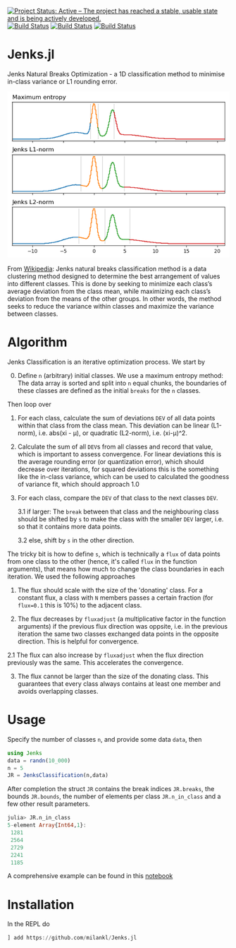 [![Project Status: Active – The project has reached a stable, usable state and is being actively developed.](https://www.repostatus.org/badges/latest/active.svg)](https://www.repostatus.org/#active)
[![Build Status](https://travis-ci.com/milankl/Jenks.jl.svg?branch=master)](https://travis-ci.com/milankl/Jenks.jl)
[![Build Status](https://api.cirrus-ci.com/github/milankl/Jenks.jl.svg)](https://cirrus-ci.com/github/milankl/Jenks.jl)
[![Build Status](https://ci.appveyor.com/api/projects/status/github/milankl/Jenks.jl?svg=true)](https://ci.appveyor.com/project/milankl/Jenks-jl)

# Jenks.jl
Jenks Natural Breaks Optimization - a 1D classification method to minimise in-class variance or L1 rounding error.

![example](figs/example.png?raw=true "Example Jenks Classification")

From [Wikipedia](https://en.wikipedia.org/wiki/Jenks_natural_breaks_optimization): Jenks natural breaks classification method is a data clustering method designed to determine the best arrangement of values into different classes. This is done by seeking to minimize each class’s average deviation from the class mean, while maximizing each class’s deviation from the means of the other groups. In other words, the method seeks to reduce the variance within classes and maximize the variance between classes.

# Algorithm

Jenks Classification is an iterative optimization process. We start by

0. Define `n` (arbitrary) initial classes. We use a maximum entropy method: The data array is sorted and split into `n` equal chunks, the boundaries of these classes are defined as the initial `breaks` for the `n` classes.

Then loop over

1. For each class, calculate the sum of deviations `DEV` of all data points within that class from the class mean. This deviation can be linear (L1-norm), i.e. abs(xi - μ), or quadratic (L2-norm), i.e. (xi-μ)^2.

2. Calculate the sum of all `DEV`s from all classes and record that value, which is important to assess convergence. For linear deviations this is the average rounding error (or quantization error), which should decrease over iterations, for squared deviations this is the something like the in-class variance, which can be used to calculated the goodness of variance fit, which should approach 1.0

3. For each class, compare the `DEV` of that class to the next classes `DEV`.

    3.1 if larger: The `break` between that class and the neighbouring class should be shifted by `s` to make the class with the smaller `DEV` larger, i.e. so that it contains more data points.
    
    3.2 else, shift by `s` in the other direction.
    
The tricky bit is how to define `s`, which is technically a `flux` of data points from one class to the other (hence, it's called `flux` in the function arguments), that means how much to change the class boundaries in each iteration. We used the following approaches

1. The flux should scale with the size of the 'donating' class. For a constant flux, a class with `N` members passes a certain fraction (for `flux=0.1` this is 10%) to the adjacent class.

2. The flux decreases by `fluxadjust` (a multiplicative factor in the function arguments) if the previous flux direction was oppsite, i.e. in the previous iteration the same two classes exchanged data points in the opposite direction. This is helpful for convergence.

2.1 The flux can also increase by `fluxadjust` when the flux direction previously was the same. This accelerates the convergence.

3. The flux cannot be larger than the size of the donating class. This guarantees that every class always contains at least one member and avoids overlapping classes.

# Usage

Specify the number of classes `n`, and provide some data `data`, then
```julia
using Jenks
data = randn(10_000)
n = 5
JR = JenksClassification(n,data)
```
After completion the struct `JR` contains the break indices `JR.breaks`, the bounds `JR.bounds`, the number of elements per class `JR.n_in_class` and a few other result parameters.

```Julia
julia> JR.n_in_class
5-element Array{Int64,1}:
 1281
 2564
 2729
 2241
 1185
```
A comprehensive example can be found in this [notebook](https://github.com/milankl/Jenks.jl/blob/master/docs/simple_example.ipynb)

# Installation
In the REPL do
```julia
] add https://github.com/milankl/Jenks.jl
```
